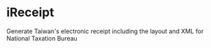 # iReceipt
Generate Taiwan's electronic receipt including the layout and XML for National Taxation Bureau
